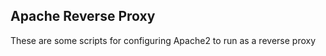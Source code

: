 ## Apache Reverse Proxy

These are some scripts for configuring Apache2 to run as a reverse proxy



